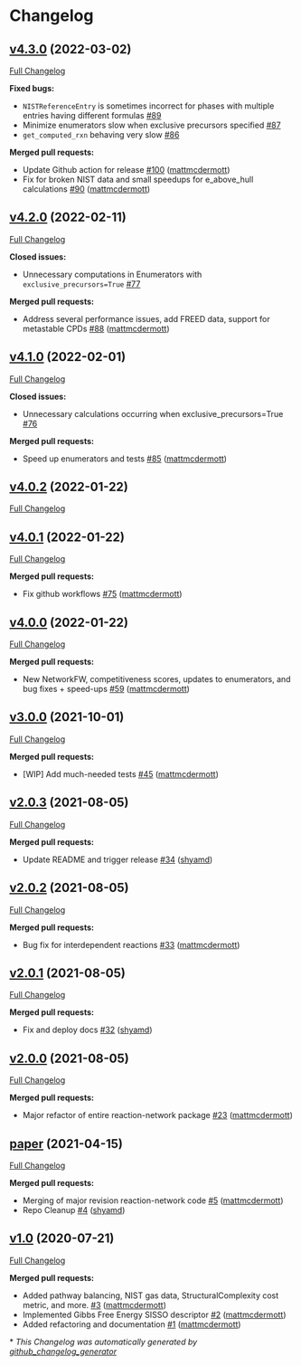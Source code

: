 # Changelog

## [v4.3.0](https://github.com/GENESIS-EFRC/reaction-network/tree/v4.3.0) (2022-03-02)

[Full Changelog](https://github.com/GENESIS-EFRC/reaction-network/compare/v4.2.0...v4.3.0)

**Fixed bugs:**

- `NISTReferenceEntry` is sometimes incorrect for phases with multiple entries having different formulas [\#89](https://github.com/GENESIS-EFRC/reaction-network/issues/89)
- Minimize enumerators slow when exclusive precursors specified [\#87](https://github.com/GENESIS-EFRC/reaction-network/issues/87)
- `get_computed_rxn` behaving very slow [\#86](https://github.com/GENESIS-EFRC/reaction-network/issues/86)

**Merged pull requests:**

- Update Github action for release [\#100](https://github.com/GENESIS-EFRC/reaction-network/pull/100) ([mattmcdermott](https://github.com/mattmcdermott))
- Fix for broken NIST data and small speedups for e\_above\_hull calculations [\#90](https://github.com/GENESIS-EFRC/reaction-network/pull/90) ([mattmcdermott](https://github.com/mattmcdermott))

## [v4.2.0](https://github.com/GENESIS-EFRC/reaction-network/tree/v4.2.0) (2022-02-11)

[Full Changelog](https://github.com/GENESIS-EFRC/reaction-network/compare/v4.1.0...v4.2.0)

**Closed issues:**

- Unnecessary computations in Enumerators with `exclusive_precursors=True` [\#77](https://github.com/GENESIS-EFRC/reaction-network/issues/77)

**Merged pull requests:**

- Address several performance issues, add FREED data, support for metastable CPDs [\#88](https://github.com/GENESIS-EFRC/reaction-network/pull/88) ([mattmcdermott](https://github.com/mattmcdermott))

## [v4.1.0](https://github.com/GENESIS-EFRC/reaction-network/tree/v4.1.0) (2022-02-01)

[Full Changelog](https://github.com/GENESIS-EFRC/reaction-network/compare/v4.0.2...v4.1.0)

**Closed issues:**

- Unnecessary calculations occurring when exclusive\_precursors=True [\#76](https://github.com/GENESIS-EFRC/reaction-network/issues/76)

**Merged pull requests:**

- Speed up enumerators and tests [\#85](https://github.com/GENESIS-EFRC/reaction-network/pull/85) ([mattmcdermott](https://github.com/mattmcdermott))

## [v4.0.2](https://github.com/GENESIS-EFRC/reaction-network/tree/v4.0.2) (2022-01-22)

[Full Changelog](https://github.com/GENESIS-EFRC/reaction-network/compare/v4.0.1...v4.0.2)

## [v4.0.1](https://github.com/GENESIS-EFRC/reaction-network/tree/v4.0.1) (2022-01-22)

[Full Changelog](https://github.com/GENESIS-EFRC/reaction-network/compare/v4.0.0...v4.0.1)

**Merged pull requests:**

- Fix github workflows [\#75](https://github.com/GENESIS-EFRC/reaction-network/pull/75) ([mattmcdermott](https://github.com/mattmcdermott))

## [v4.0.0](https://github.com/GENESIS-EFRC/reaction-network/tree/v4.0.0) (2022-01-22)

[Full Changelog](https://github.com/GENESIS-EFRC/reaction-network/compare/v3.0.0...v4.0.0)

**Merged pull requests:**

- New NetworkFW, competitiveness scores, updates to enumerators, and bug fixes + speed-ups [\#59](https://github.com/GENESIS-EFRC/reaction-network/pull/59) ([mattmcdermott](https://github.com/mattmcdermott))

## [v3.0.0](https://github.com/GENESIS-EFRC/reaction-network/tree/v3.0.0) (2021-10-01)

[Full Changelog](https://github.com/GENESIS-EFRC/reaction-network/compare/v2.0.3...v3.0.0)

**Merged pull requests:**

- \[WIP\] Add much-needed tests [\#45](https://github.com/GENESIS-EFRC/reaction-network/pull/45) ([mattmcdermott](https://github.com/mattmcdermott))

## [v2.0.3](https://github.com/GENESIS-EFRC/reaction-network/tree/v2.0.3) (2021-08-05)

[Full Changelog](https://github.com/GENESIS-EFRC/reaction-network/compare/v2.0.2...v2.0.3)

**Merged pull requests:**

- Update README and trigger release [\#34](https://github.com/GENESIS-EFRC/reaction-network/pull/34) ([shyamd](https://github.com/shyamd))

## [v2.0.2](https://github.com/GENESIS-EFRC/reaction-network/tree/v2.0.2) (2021-08-05)

[Full Changelog](https://github.com/GENESIS-EFRC/reaction-network/compare/v2.0.1...v2.0.2)

**Merged pull requests:**

- Bug fix for interdependent reactions [\#33](https://github.com/GENESIS-EFRC/reaction-network/pull/33) ([mattmcdermott](https://github.com/mattmcdermott))

## [v2.0.1](https://github.com/GENESIS-EFRC/reaction-network/tree/v2.0.1) (2021-08-05)

[Full Changelog](https://github.com/GENESIS-EFRC/reaction-network/compare/v2.0.0...v2.0.1)

**Merged pull requests:**

- Fix and deploy docs [\#32](https://github.com/GENESIS-EFRC/reaction-network/pull/32) ([shyamd](https://github.com/shyamd))

## [v2.0.0](https://github.com/GENESIS-EFRC/reaction-network/tree/v2.0.0) (2021-08-05)

[Full Changelog](https://github.com/GENESIS-EFRC/reaction-network/compare/paper...v2.0.0)

**Merged pull requests:**

- Major refactor of entire reaction-network package [\#23](https://github.com/GENESIS-EFRC/reaction-network/pull/23) ([mattmcdermott](https://github.com/mattmcdermott))

## [paper](https://github.com/GENESIS-EFRC/reaction-network/tree/paper) (2021-04-15)

[Full Changelog](https://github.com/GENESIS-EFRC/reaction-network/compare/v1.0...paper)

**Merged pull requests:**

- Merging of major revision reaction-network code [\#5](https://github.com/GENESIS-EFRC/reaction-network/pull/5) ([mattmcdermott](https://github.com/mattmcdermott))
- Repo Cleanup [\#4](https://github.com/GENESIS-EFRC/reaction-network/pull/4) ([shyamd](https://github.com/shyamd))

## [v1.0](https://github.com/GENESIS-EFRC/reaction-network/tree/v1.0) (2020-07-21)

[Full Changelog](https://github.com/GENESIS-EFRC/reaction-network/compare/e55a689a4076416b181324eabb8066566c3c3a8e...v1.0)

**Merged pull requests:**

- Added pathway balancing, NIST gas data, StructuralComplexity cost metric, and more. [\#3](https://github.com/GENESIS-EFRC/reaction-network/pull/3) ([mattmcdermott](https://github.com/mattmcdermott))
- Implemented Gibbs Free Energy SISSO descriptor  [\#2](https://github.com/GENESIS-EFRC/reaction-network/pull/2) ([mattmcdermott](https://github.com/mattmcdermott))
- Added refactoring and documentation [\#1](https://github.com/GENESIS-EFRC/reaction-network/pull/1) ([mattmcdermott](https://github.com/mattmcdermott))



\* *This Changelog was automatically generated by [github_changelog_generator](https://github.com/github-changelog-generator/github-changelog-generator)*
